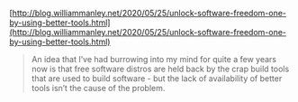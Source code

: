 [http://blog.williammanley.net/2020/05/25/unlock-software-freedom-one-by-using-better-tools.html](http://blog.williammanley.net/2020/05/25/unlock-software-freedom-one-by-using-better-tools.html)

> An idea that I’ve had burrowing into my mind for quite a few years now is that free software distros are held back by the crap build tools that are used to build software - but the lack of availability of better tools isn’t the cause of the problem.
